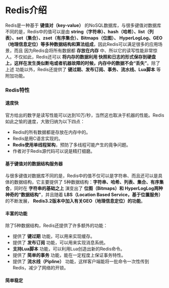 Redis介绍
=================================================================
Redis是一种基于 **键值对（key-value）** 的NoSQL数据库，与很多键值对数据库不同的是，Redis中的值可以是由
**string（字符串）、hash（哈希）、list（列表）、set（集合）、zset（有序集合）、Bitmaps（位图）、
HyperLogLog、GEO（地理信息定位）等多种数据结构和算法组成**，因此Redis可以满足很多的应用场景，而且
因为Redis会将所有数据都 **存放在内存** 中、所以它的读写性能非常惊人。不仅如此，Redis还可以 **将内存的数据利用
快照和日志的形式保存到硬盘上，这样在发生类似断电或者机器故障的时候，内存中的数据不会“丢失”**。除了上述
功能以外，Redis还提供了 **键过期、发布订阅、事务、流水线、Lua脚本** 等附加功能。

### Redis特性

#### 速度快
官方给出的数字是读写性能可以达到10万/秒，当然这也取决于机器的性能。Redis如此之愉的速度，大致归纳为以下四点：
+ Redis的所有数据都是存放在内存中的。
+ Redis是用C语言实现的。
+ **Redis使用单线程架构**，预防了多线程可能产生的竟争问题。
+ 作者对于Redis源代码可以说是精打细磨。

#### 基于键值对的数据结构服务器
与很多键值对数据库不同的是，Redis中的值不仅可以是字符串、而且还可以是具体的数据结构，它主要提供了
5种数据结构：**字符串、哈希、列表、集合、有序集合**，同时在 **字符串的基础之上** 演变出了 **位图（Bitmaps）和
HyperLogLog两种神奇的“数据结构”**，并且随着 **LBS（Location Based Service，基于位置服务）** 的不断发展，
**Redis3.2版本中加入有关GEO（地理信息定位）的功能**。

#### 丰富的功能
除了5种数据结构，Redis还提供了许多额外的功能：
+ 提供了 **键过期** 功能，可以用来实现缓存。
+ 提供了 **发布订阅** 功能，可以用来实现消息系统。
+ **支持Lua脚本** 功能，可以利用Lua创造出新的Redis命令。
+ 提供了 **简单的事务** 功能，能在一定程度上保证事务特性。
+ 提供了 **流水线（Pipline）** 功能，这样客户端能将一批命令一次性传到Redis，减少了网络的开锁。

#### 简单稳定
